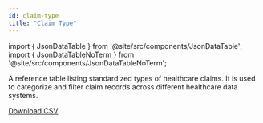 ```yaml
---
id: claim-type
title: "Claim Type"
---
```


import { JsonDataTable } from '@site/src/components/JsonDataTable';
import { JsonDataTableNoTerm } from '@site/src/components/JsonDataTableNoTerm';

A reference table listing standardized types of healthcare claims. It is used to categorize and filter claim records across different healthcare data systems.

<JsonDataTableNoTerm  jsonPath="nodes.seed\.the_tuva_project\.terminology__claim_type.columns" />

<a href="https://tuva-public-resources.s3.amazonaws.com/versioned_terminology/latest/claim_type.csv_0_0_0.csv.gz">Download CSV</a>
